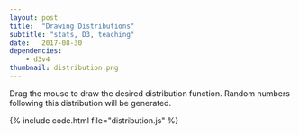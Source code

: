 ```yaml
---
layout: post
title:  "Drawing Distributions"
subtitle: "stats, D3, teaching"
date:   2017-08-30
dependencies:
    - d3v4
thumbnail: distribution.png
---
```


Drag the mouse to draw the desired distribution function. Random numbers following
this distribution will be generated.

<div id="divford3"></div>
<link rel="stylesheet" type="text/css" href="distribution.css">
<script src="distribution.js"></script>

{% include code.html file="distribution.js" %}
